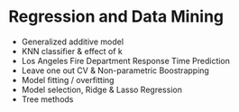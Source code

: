 # Regression and Data Mining

 - Generalized additive model
 - KNN classifier & effect of k  
 - Los Angeles Fire Department Response Time Prediction
 - Leave one out CV & Non-parametric Boostrapping
 - Model fitting / overfitting
 - Model selection, Ridge & Lasso Regression
 - Tree methods
